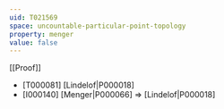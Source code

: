 ```yaml
---
uid: T021569
space: uncountable-particular-point-topology
property: menger
value: false
---
```

[[Proof]]

* [T000081] [Lindelof|P000018]
* [I000140] [Menger|P000066] => [Lindelof|P000018]

